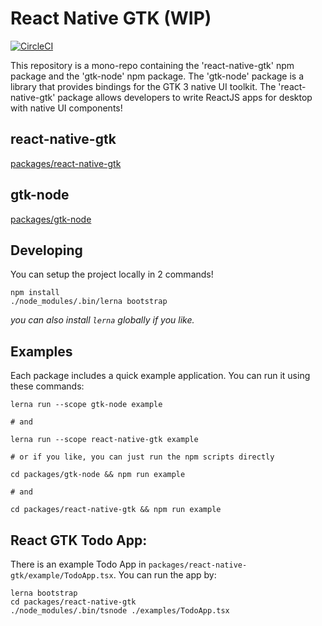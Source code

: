 # React Native GTK (WIP)
[![CircleCI](https://circleci.com/gh/Place1/react-native-gtk/tree/master.svg?style=shield)](https://circleci.com/gh/Place1/react-native-gtk/tree/master)

This repository is a mono-repo containing the 'react-native-gtk' npm package and the 'gtk-node' npm package.
The 'gtk-node' package is a library that provides bindings for the GTK 3 native UI toolkit.
The 'react-native-gtk' package allows developers to write ReactJS apps for desktop with native UI components!

## react-native-gtk
[packages/react-native-gtk](./packages/react-native-gtk/)

## gtk-node
[packages/gtk-node](./packages/gtk-node/)

## Developing
You can setup the project locally in 2 commands!
```
npm install
./node_modules/.bin/lerna bootstrap
```
_you can also install `lerna` globally if you like._

## Examples
Each package includes a quick example application. You can run it using these commands:
```
lerna run --scope gtk-node example

# and

lerna run --scope react-native-gtk example

# or if you like, you can just run the npm scripts directly

cd packages/gtk-node && npm run example

# and

cd packages/react-native-gtk && npm run example
```

## React GTK Todo App:
There is an example Todo App in `packages/react-native-gtk/example/TodoApp.tsx`.
You can run the app by:
```
lerna bootstrap
cd packages/react-native-gtk
./node_modules/.bin/tsnode ./examples/TodoApp.tsx
```
